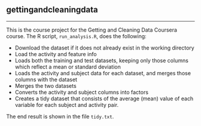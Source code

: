 ## gettingandcleaningdata

---

This is the course project for the Getting and Cleaning Data Coursera course. The R script, `run_analysis.R`, does the following:

* Download the dataset if it does not already exist in the working directory
* Load the activity and feature info
* Loads both the training and test datasets, keeping only those columns which reflect a mean or standard deviation
* Loads the activity and subject data for each dataset, and merges those columns with the dataset
* Merges the two datasets
* Converts the activity and subject columns into factors
* Creates a tidy dataset that consists of the average (mean) value of each variable for each subject and activity pair.

The end result is shown in the file `tidy.txt`.
